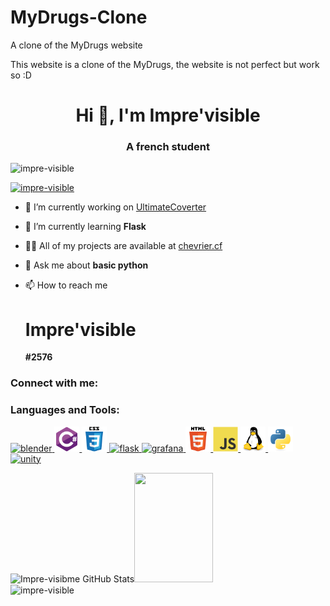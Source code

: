 # MyDrugs-Clone
A clone of the MyDrugs website

This website is a clone of the MyDrugs, the website is not perfect but work so :D

<h1 align="center">Hi 👋, I'm Impre'visible</h1>
<h3 align="center">A french student</h3>

<p align="left"> <img src="https://komarev.com/ghpvc/?username=impre-visible&label=Profile%20views&color=0e75b6&style=flat" alt="impre-visible" /> </p>

<p align="left"> <a href="https://github.com/ryo-ma/github-profile-trophy"><img src="https://github-profile-trophy.vercel.app/?username=impre-visible" alt="impre-visible" /></a> </p>

- 🔭 I’m currently working on [UltimateCoverter](https://github.com/Impre-visible/UltimateConverter)

- 🌱 I’m currently learning **Flask**

- 👨‍💻 All of my projects are available at [chevrier.cf](https://www.chevrier.cf)

- 💬 Ask me about **basic python**

- 📫 How to reach me **<h1>Impre'visible</h1>#2576**

<h3 align="left">Connect with me:</h3>
<p align="left">
</p>

<h3 align="left">Languages and Tools:</h3>
<p align="left"> <a href="https://www.blender.org/" target="_blank" rel="noreferrer"> <img src="https://download.blender.org/branding/community/blender_community_badge_white.svg" alt="blender" width="40" height="40"/> </a> <a href="https://www.w3schools.com/cs/" target="_blank" rel="noreferrer"> <img src="https://raw.githubusercontent.com/devicons/devicon/master/icons/csharp/csharp-original.svg" alt="csharp" width="40" height="40"/> </a> <a href="https://www.w3schools.com/css/" target="_blank" rel="noreferrer"> <img src="https://raw.githubusercontent.com/devicons/devicon/master/icons/css3/css3-original-wordmark.svg" alt="css3" width="40" height="40"/> </a> <a href="https://flask.palletsprojects.com/" target="_blank" rel="noreferrer"> <img src="https://www.vectorlogo.zone/logos/pocoo_flask/pocoo_flask-icon.svg" alt="flask" width="40" height="40"/> </a> <a href="https://grafana.com" target="_blank" rel="noreferrer"> <img src="https://www.vectorlogo.zone/logos/grafana/grafana-icon.svg" alt="grafana" width="40" height="40"/> </a> <a href="https://www.w3.org/html/" target="_blank" rel="noreferrer"> <img src="https://raw.githubusercontent.com/devicons/devicon/master/icons/html5/html5-original-wordmark.svg" alt="html5" width="40" height="40"/> </a> <a href="https://developer.mozilla.org/en-US/docs/Web/JavaScript" target="_blank" rel="noreferrer"> <img src="https://raw.githubusercontent.com/devicons/devicon/master/icons/javascript/javascript-original.svg" alt="javascript" width="40" height="40"/> </a> <a href="https://www.linux.org/" target="_blank" rel="noreferrer"> <img src="https://raw.githubusercontent.com/devicons/devicon/master/icons/linux/linux-original.svg" alt="linux" width="40" height="40"/> </a> <a href="https://www.python.org" target="_blank" rel="noreferrer"> <img src="https://raw.githubusercontent.com/devicons/devicon/master/icons/python/python-original.svg" alt="python" width="40" height="40"/> </a> <a href="https://unity.com/" target="_blank" rel="noreferrer"> <img src="https://www.vectorlogo.zone/logos/unity3d/unity3d-icon.svg" alt="unity" width="40" height="40"/> </a> </p>

<img height="175px" width="50%" alt="Impre-visibme GitHub Stats" src="https://github-readme-stats.vercel.app/api?username=Impre-visible&hide_border=true&show_icons=true&include_all_commits=true&count_private=true&bg_color=30,e96443,904e95&title_color=fff&text_color=fff" /><img height="175px" width="50%" src="https://github-readme-stats.vercel.app/api/top-langs/?username=Impre-visible&hide_border=true&layout=compact&bg_color=30,e96443,904e95&title_color=fff&text_color=fff"/>
<img height="175px" width="100%" align="center" src="https://github-readme-streak-stats.herokuapp.com/?user=impre-visible&" alt="impre-visible" />

